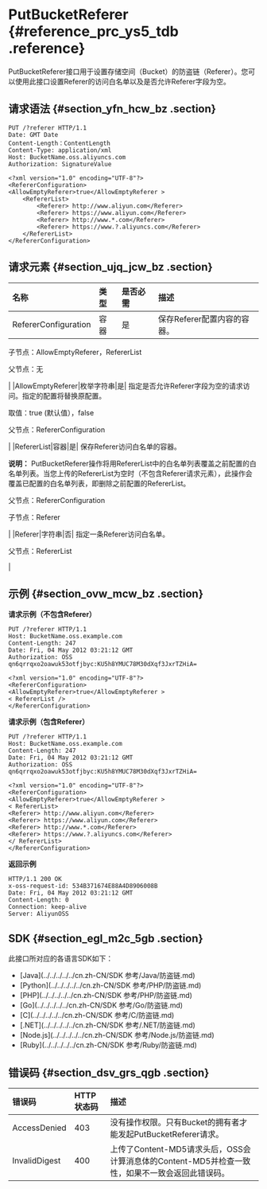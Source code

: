 # PutBucketReferer {#reference_prc_ys5_tdb .reference}

PutBucketReferer接口用于设置存储空间（Bucket）的防盗链（Referer）。您可以使用此接口设置Referer的访问白名单以及是否允许Referer字段为空。

## 请求语法 {#section_yfn_hcw_bz .section}

```
PUT /?referer HTTP/1.1
Date: GMT Date
Content-Length：ContentLength
Content-Type: application/xml
Host: BucketName.oss.aliyuncs.com
Authorization: SignatureValue

<?xml version="1.0" encoding="UTF-8"?>
<RefererConfiguration>
<AllowEmptyReferer>true</AllowEmptyReferer >
    <RefererList>
        <Referer> http://www.aliyun.com</Referer>
        <Referer> https://www.aliyun.com</Referer>
        <Referer> http://www.*.com</Referer>
        <Referer> https://www.?.aliyuncs.com</Referer>
    </RefererList>
</RefererConfiguration>
```

## 请求元素 {#section_ujq_jcw_bz .section}

|名称|类型|是否必需|描述|
|:-|:-|:---|:-|
|RefererConfiguration|容器|是| 保存Referer配置内容的容器。

 子节点：AllowEmptyReferer，RefererList

 父节点：无

 |
|AllowEmptyReferer|枚举字符串|是| 指定是否允许Referer字段为空的请求访问。指定的配置将替换原配置。

 取值：true \(默认值），false

 父节点：RefererConfiguration

 |
|RefererList|容器|是| 保存Referer访问白名单的容器。

 **说明：** PutBucketReferer操作将用RefererList中的白名单列表覆盖之前配置的白名单列表。当您上传的RefererList为空时（不包含Referer请求元素），此操作会覆盖已配置的白名单列表，即删除之前配置的RefererList。

 父节点：RefererConfiguration

 子节点：Referer

 |
|Referer|字符串|否| 指定一条Referer访问白名单。

 父节点：RefererList

 |

## 示例 {#section_ovw_mcw_bz .section}

**请求示例（不包含Referer）**

```
PUT /?referer HTTP/1.1
Host: BucketName.oss.example.com
Content-Length: 247
Date: Fri, 04 May 2012 03:21:12 GMT
Authorization: OSS qn6qrrqxo2oawuk53otfjbyc:KU5h8YMUC78M30dXqf3JxrTZHiA=

<?xml version="1.0" encoding="UTF-8"?>
<RefererConfiguration>
<AllowEmptyReferer>true</AllowEmptyReferer >
< RefererList />
</RefererConfiguration>

```

**请求示例（包含Referer）**

```
PUT /?referer HTTP/1.1
Host: BucketName.oss.example.com
Content-Length: 247
Date: Fri, 04 May 2012 03:21:12 GMT
Authorization: OSS qn6qrrqxo2oawuk53otfjbyc:KU5h8YMUC78M30dXqf3JxrTZHiA=

<?xml version="1.0" encoding="UTF-8"?>
<RefererConfiguration>
<AllowEmptyReferer>true</AllowEmptyReferer >
< RefererList>
<Referer> http://www.aliyun.com</Referer>
<Referer> https://www.aliyun.com</Referer>
<Referer> http://www.*.com</Referer>
<Referer> https://www.?.aliyuncs.com</Referer>
</ RefererList>
</RefererConfiguration>

```

**返回示例**

```
HTTP/1.1 200 OK
x-oss-request-id: 534B371674E88A4D8906008B
Date: Fri, 04 May 2012 03:21:12 GMT
Content-Length: 0
Connection: keep-alive
Server: AliyunOSS
```

## SDK {#section_egl_m2c_5gb .section}

此接口所对应的各语言SDK如下：

-   [Java](../../../../../cn.zh-CN/SDK 参考/Java/防盗链.md)
-   [Python](../../../../../cn.zh-CN/SDK 参考/PHP/防盗链.md)
-   [PHP](../../../../../cn.zh-CN/SDK 参考/PHP/防盗链.md)
-   [Go](../../../../../cn.zh-CN/SDK 参考/Go/防盗链.md)
-   [C](../../../../../cn.zh-CN/SDK 参考/C/防盗链.md)
-   [.NET](../../../../../cn.zh-CN/SDK 参考/.NET/防盗链.md)
-   [Node.js](../../../../../cn.zh-CN/SDK 参考/Node.js/防盗链.md)
-   [Ruby](../../../../../cn.zh-CN/SDK 参考/Ruby/防盗链.md)

## 错误码 {#section_dsv_grs_qgb .section}

|错误码|HTTP 状态码|描述|
|:--|:-------|:-|
|AccessDenied|403|没有操作权限。只有Bucket的拥有者才能发起PutBucketReferer请求。|
|InvalidDigest|400|上传了Content-MD5请求头后，OSS会计算消息体的Content-MD5并检查一致性，如果不一致会返回此错误码。|

